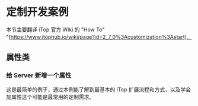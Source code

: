 # 定制开发案例

本节主要翻译 iTop 官方 Wiki 的 "How To" ^[https://www.itophub.io/wiki/page?id=2_7_0%3Acustomization%3Astart]。

## 属性类
### 给 Server 新增一个属性

这是最简单的例子，通过本例能了解到最基本的 iTop 扩展流程和方式，以及学会加属性这个可能是最常用的定制需求。
